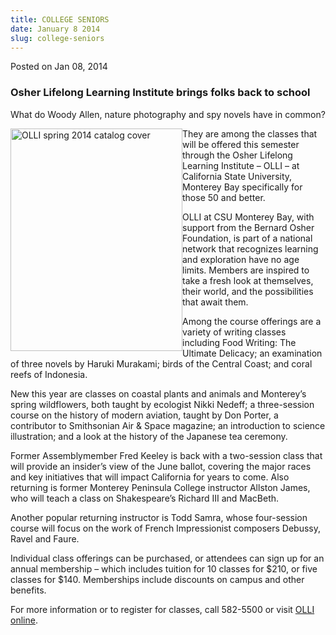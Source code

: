 ```yaml
---
title: COLLEGE SENIORS
date: January 8 2014
slug: college-seniors
---
```


 



<span class="date">Posted on Jan 08, 2014    </span>
<h3>Osher Lifelong Learning Institute&#xA0;brings folks back to
school</h3>
<p>What do Woody Allen, nature photography and spy novels have in
common?</p>
<p><img alt="OLLI spring 2014 catalog cover" src="https://news.csumb.edu/sites/default/files/65/attachments/news/images/olli_spring-2014_275x356.jpg" style="float:left; width:275px; height:356px">They are among the
classes that will be offered this semester through the Osher
Lifelong Learning Institute &#x2013; OLLI &#x2013; at California State
University, Monterey Bay specifically for those 50 and better.</img></p>
<p>OLLI at CSU Monterey Bay, with support from the Bernard Osher
Foundation, is part of a national network that recognizes learning
and exploration have no age limits. Members are inspired to take a
fresh look at themselves, their world, and the possibilities that
await them.</p>
<p>Among the course offerings are a variety of writing classes
including Food Writing: The Ultimate Delicacy; an examination of
three novels by Haruki Murakami; birds of the Central Coast; and
coral reefs of Indonesia.</p>
<p>New this year are classes on coastal plants and animals and
Monterey&#x2019;s spring wildflowers, both taught by ecologist Nikki
Nedeff; a three-session course on the history of modern aviation,
taught by Don Porter, a contributor to Smithsonian Air &amp; Space
magazine; an introduction to science illustration; and a look at
the history of the Japanese tea ceremony.</p>
<p>Former Assemblymember Fred Keeley is back with a two-session
class that will provide an insider&#x2019;s view of the June ballot,
covering the major races and key initiatives that will impact
California for years to come. Also returning is former Monterey
Peninsula College instructor Allston James, who will teach a class
on Shakespeare&#x2019;s Richard III and MacBeth.</p>
<p>Another popular returning instructor is Todd Samra, whose
four-session course will focus on the work of French Impressionist
composers Debussy, Ravel and Faure.</p>
<p>Individual class offerings can be purchased, or attendees can
sign up for an annual membership &#x2013; which includes tuition for 10
classes for $210, or five classes for $140. Memberships include
discounts on campus and other benefits.</p>
<p>For more information or to register for classes, call 582-5500
or visit <a href="https://csumb.edu/olli" rel="nofollow">OLLI
online</a>.</p>
<p><br>
&#xA0;</br></p>





```
